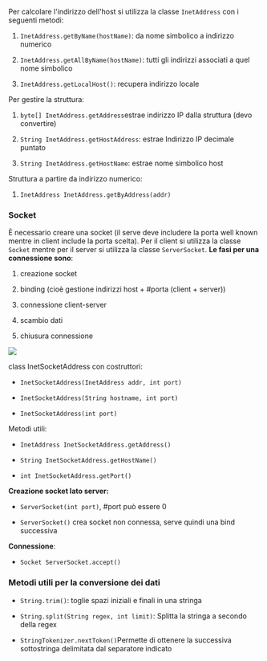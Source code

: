 Per calcolare l'indirizzo dell'host si utilizza la classe `InetAddress` con i seguenti metodi:

1. `InetAddress.getByName(hostName)`: da nome simbolico a indirizzo numerico

2. `InetAddress.getAllByName(hostName)`: tutti gli indirizzi associati a quel nome simbolico

3. `InetAddress.getLocalHost()`: recupera indirizzo locale

Per gestire la struttura:

1. `byte[] InetAddress.getAddress`estrae indirizzo IP dalla struttura (devo convertire)

2. `String InetAddress.getHostAddress`: estrae Indirizzo IP decimale puntato

3. `String InetAddress.getHostName`: estrae nome simbolico host

Struttura a partire da indirizzo numerico:

1. `InetAddress InetAddress.getByAddress(addr)`

### Socket

È necessario creare una socket (il serve deve includere la porta well known mentre in client include la porta scelta). Per il client si utilizza la classe `Socket` mentre per il server si utilizza la classe `ServerSocket`. **Le fasi per una connessione sono**:

1. creazione socket

2. binding (cioè gestione indirizzi host + #porta (client + server))

3. connessione client-server

4. scambio dati

5. chiusura connessione

![](C:\Users\Marco\AppData\Roaming\marktext\images\2022-02-21-14-32-52-image.png)

class InetSocketAddress con costruttori: 

- `InetSocketAddress(InetAddress addr, int port) `

- `InetSocketAddress(String hostname, int port) `

- `InetSocketAddress(int port)`

Metodi utili:

- `InetAddress InetSocketAddress.getAddress()`

- `String InetSocketAddress.getHostName()`

- `int InetSocketAddress.getPort()`

**Creazione socket lato server:**

- `ServerSocket(int port)`, #port può essere 0

- `ServerSocket()` crea socket non connessa, serve quindi una bind successiva

**Connessione**:

- `Socket ServerSocket.accept()`

### Metodi utili per la conversione dei dati

- `String.trim()`: toglie spazi iniziali e finali in una stringa

- `String.split(String regex, int limit)`: Splitta la stringa a secondo della regex

- `StringTokenizer.nextToken()`Permette di ottenere la successiva sottostringa delimitata dal separatore indicato

